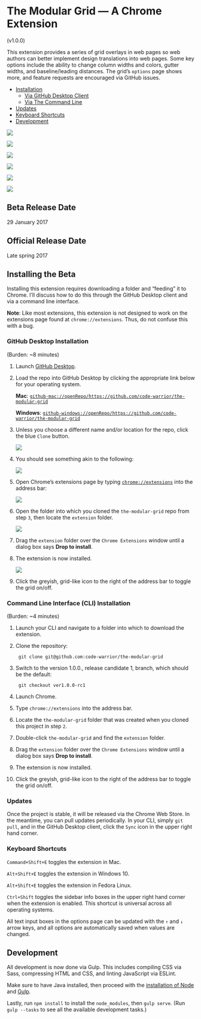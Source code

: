 # The Modular Grid — A Chrome Extension
(v1.0.0)

This extension provides a series of grid overlays in web pages so web authors can better implement design translations into web pages. Some key options include the ability to change column widths and colors, gutter widths, and baseline/leading distances. The grid’s `options` page shows more, and feature requests are encouraged via GitHub issues.

- [Installation](#installation)
   * [Via GitHub Desktop Client](#github-desktop-installation)
   * [Via The Command Line](#command-line-installation)
- [Updates](#updates)
- [Keyboard Shortcuts](#keyboard-shortcuts)
- [Development](#development)

![](img/screenshot--baseline-grid.png)

![](img/screenshot--column-grid.png)

![](img/screenshot--modular-grid.png)

![](img/1x1-grid.png)

![](img/screenshot--settings-1.png)

![](img/screenshot--settings-2.png)


## Beta Release Date
29 January 2017

## Official Release Date
Late spring 2017

## <a name="installation">Installing the Beta</a>
Installing this extension requires downloading a folder and “feeding” it to Chrome. I’ll discuss how to do this through the GitHub Desktop client and via a command line interface.

**Note**: Like most extensions, this extension is not designed to work on the extensions page found at `chrome://extensions`. Thus, do not confuse this with a bug.

### <a name="github-desktop-installation">GitHub Desktop Installation</a>
(Burden: ~8 minutes)

1. Launch [GitHub Desktop](https://desktop.github.com/).

2. Load the repo into GitHub Desktop by clicking the appropriate link below for your operating system.

   **Mac**: [`github-mac://openRepo/https://github.com/code-warrior/the-modular-grid`](github-mac://openRepo/https://github.com/code-warrior/the-modular-grid)

   **Windows**: [`github-windows://openRepo/https://github.com/code-warrior/the-modular-grid`](github-windows://openRepo/https://github.com/code-warrior/the-modular-grid)

3. Unless you choose a different name and/or location for the repo, click the blue `Clone` button.

      ![](img/saving-repo.png)

4. You should see something akin to the following:

      ![](img/extension-loaded-into-github-desktop.png)

5. Open Chrome’s extensions page by typing [`chrome://extensions`](chrome://extensions) into the address bar:

      ![](img/chromes-extensions-page.png)

6. Open the folder into which you cloned the `the-modular-grid` repo from step `3`, then locate the `extension` folder.

      ![](img/the-extension-folder-inside-the-modular-grid-folder.png)

7. Drag the `extension` folder over the `Chrome Extensions` window until a dialog box says **Drop to install**.
8. The extension is now installed.

      ![](img/extension-installed.png)

9. Click the greyish, grid-like icon to the right of the address bar to toggle the grid on/off.

### <a name="command-line-installation">Command Line Interface (CLI) Installation</a>
(Burden: ~4 minutes)

1. Launch your CLI and navigate to a folder into which to download the extension.
2. Clone the repository:

        git clone git@github.com:code-warrior/the-modular-grid

3. Switch to the version 1.0.0., release candidate 1, branch, which should be the default:

        git checkout ver1.0.0-rc1

4. Launch Chrome.
5. Type `chrome://extensions` into the address bar.
6. Locate the `the-modular-grid` folder that was created when you cloned this project in step `2`.
7. Double-click `the-modular-grid` and find the `extension` folder.
8. Drag the `extension` folder over the `Chrome Extensions` window until a dialog box says **Drop to install**.
9. The extension is now installed.
10. Click the greyish, grid-like icon to the right of the address bar to toggle the grid on/off.

### <a name="updates">Updates</a>
Once the project is stable, it will be released via the Chrome Web Store. In the meantime, you can pull updates periodically. In your CLI, simply `git pull`, and in the GitHub Desktop client, click the `Sync` icon in the upper right hand corner.

### <a name="keyboard-shortcuts">Keyboard Shortcuts</a>
`Command+Shift+E` toggles the extension in Mac.

`Alt+Shift+E` toggles the extension in Windows 10.

`Alt+Shift+E` toggles the extension in Fedora Linux.

`Ctrl+Shift` toggles the sidebar info boxes in the upper right hand corner when the extension is enabled. This shortcut is universal across all operating systems.

All text input boxes in the options page can be updated with the `↑` and `↓` arrow keys, and all options are automatically saved when values are changed.

## <a name="development">Development</a>

All development is now done via Gulp. This includes compiling CSS via Sass, compressing HTML and CSS, and linting JavaScript via ESLint.

Make sure to have Java installed, then proceed with the [installation of Node](https://nodejs.org/en/) and [Gulp](http://gulpjs.com/).

Lastly, run `npm install` to install the `node_modules`, then `gulp serve`. (Run `gulp --tasks` to see all the available development tasks.)
